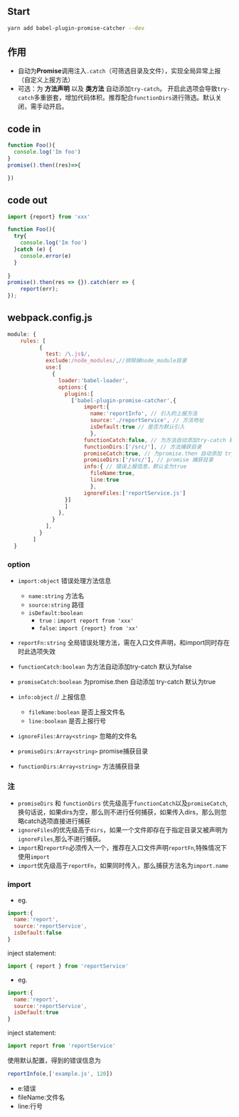 ## Start
```bash
yarn add babel-plugin-promise-catcher --dev
```
## 作用
- 自动为**Promise**调用注入`.catch`（可筛选目录及文件），实现全局异常上报（自定义上报方法）
- 可选：为 **方法声明** 以及 **类方法** 自动添加`try-catch`。
开启此选项会导致`try-catch`多重嵌套，增加代码体积。推荐配合`functionDirs`进行筛选。默认关闭，需手动开启。

## code in
```jsx harmony
function Foo(){
  console.log('Im foo')
}
promise().then((res)=>{

})

```
## code out
```jsx harmony
import {report} from 'xxx'

function Foo(){
  try{
    console.log('Im foo')
  }catch (e) {
    console.error(e)
  }
  
}
promise().then(res => {}).catch(err => {
    report(err);
});
```

## webpack.config.js
```jsx harmony
module: {
    rules: [
          {
            test: /\.js$/,
            exclude:/node_modules/,//排除掉node_module目录
            use:[
              {
                loader:'babel-loader',
                options:{
                  plugins:[
                    ['babel-plugin-promise-catcher',{
                        import:{
                          name:'reportInfo', // 引入的上报方法
                          source:'./reportService', // 方法地址
                          isDefault:true // 是否为默认引入
                          },
                        functionCatch:false, // 为方法自动添加try-catch 默认为false
                        functionDirs:['/src/'], // 方法捕获目录
                        promiseCatch:true, // 为promise.then 自动添加 try-catch 默认为true
                        promiseDirs:['/src/'], // promise 捕获目录
                        info:{ // 错误上报信息，默认全为true
                          fileName:true,
                          line:true
                          },
                        ignoreFiles:['reportService.js']
                  }]
                  ]
                },
              }
            ],
          }
        ]
  }
```
### option
- `import:object` 错误处理方法信息
    - `name:string` 方法名
    - `source:string` 路径
    - `isDefault:boolean`
        - `true` : `import report from 'xxx'`
        - `false`: `import {report} from 'xx'`
        
- `reportFn:string` 全局错误处理方法，需在入口文件声明，和import同时存在时此选项失效
- `functionCatch:boolean` 为方法自动添加try-catch 默认为false
- `promiseCatch:boolean` 为promise.then 自动添加 try-catch 默认为true
- `info:object` // 上报信息
    - `fileName:boolean` 是否上报文件名
    - `line:boolean` 是否上报行号
- `ignoreFiles:Array<string>` 忽略的文件名
- `promiseDirs:Array<string>` promise捕获目录
- `functionDirs:Array<string>` 方法捕获目录

### 注
- `promiseDirs` 和 `functionDirs` 优先级高于`functionCatch`以及`promiseCatch`,换句话说，如果dirs为空，那么则不进行任何捕获，如果传入dirs，那么则忽略catch选项直接进行捕获
- `ignoreFiles`的优先级高于`dirs`，如果一个文件即存在于指定目录又被声明为`ignoreFiles`,那么不进行捕获。
- `import`和`reportFn`必须传入一个，推荐在入口文件声明`reportFn`,特殊情况下使用`import`
- `import`优先级高于`reportFn`，如果同时传入，那么捕获方法名为`import.name`
### import 
- eg.
```jsx harmony
import:{
  name:'report', 
  source:'reportService', 
  isDefault:false 
}
```
inject statement:
```jsx harmony
import { report } from 'reportService'
```
- eg.
```jsx harmony
import:{
  name:'report', 
  source:'reportService', 
  isDefault:true 
}
```
inject statement:
```jsx harmony
import report from 'reportService'
```
使用默认配置，得到的错误信息为
```jsx harmony
reportInfo(e,['example.js', 120])
```
- e:错误
- fileName:文件名
- line:行号
